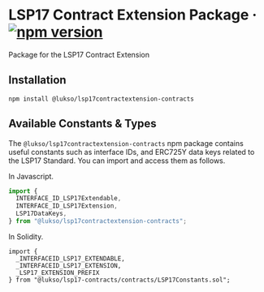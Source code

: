 # LSP17 Contract Extension Package &middot; [![npm version](https://img.shields.io/npm/v/@lukso/lsp17contractextension-contracts.svg?style=flat)](https://www.npmjs.com/package/@lukso/lsp17contractextension-contracts)

Package for the LSP17 Contract Extension

## Installation

```console
npm install @lukso/lsp17contractextension-contracts
```

## Available Constants & Types

The `@lukso/lsp17contractextension-contracts` npm package contains useful constants such as interface IDs, and ERC725Y data keys related to the LSP17 Standard. You can import and access them as follows.

In Javascript.

```javascript
import {
  INTERFACE_ID_LSP17Extendable,
  INTERFACE_ID_LSP17Extension,
  LSP17DataKeys,
} from "@lukso/lsp17contractextension-contracts";
```

In Solidity.

<!-- prettier-ignore -->
```solidity
import {
  _INTERFACEID_LSP17_EXTENDABLE,
  _INTERFACEID_LSP17_EXTENSION,
  _LSP17_EXTENSION_PREFIX
} from "@lukso/lsp17-contracts/contracts/LSP17Constants.sol";
```
